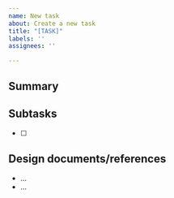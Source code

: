 ```yaml
---
name: New task
about: Create a new task
title: "[TASK]"
labels: ''
assignees: ''

---
```


## Summary
<!-- Please provide a detailed summary of this feature. -->

## Subtasks
<!-- When creating subtask issues, specify `/relate subtask-of #<this-issue-number>` in the body. -->
- [ ] 

## Design documents/references
<!-- Please link any relevant documents, Teams links, etc. -->
* ...
* ...
